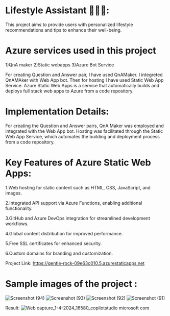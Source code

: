 # Lifestyle Assistant 🌟🧘‍♂️:

This project aims to provide users with personalized lifestyle recommendations and tips to enhance their well-being.


# Azure services used in this project

1)QnA maker 2)Static webapps 3)Azure Bot Service

For creating Question and Answer pair, I have used QnAMaker. I integreted QnAMAker with Web App bot. Then for hosting I have used Static Web App Service. Azure Static Web Apps is a service that automatically builds and deploys full stack web apps to Azure from a code repository.

# Implementation Details: 

For creating the Question and Answer pairs, QnA Maker was employed and integrated with the Web App bot. Hosting was facilitated through the Static Web App Service, which automates the building and deployment process from a code repository.

# Key Features of Azure Static Web Apps:
1.Web hosting for static content such as HTML, CSS, JavaScript, and images.

2.Integrated API support via Azure Functions, enabling additional functionality.

3.GitHub and Azure DevOps integration for streamlined development workflows.

4.Global content distribution for improved performance.

5.Free SSL certificates for enhanced security.

6.Custom domains for branding and customization.

Project Link: https://gentle-rock-09e63c010.5.azurestaticapps.net

# Sample images of the project :

![Screenshot (94)](https://github.com/karishma31902/Y20_FRT_Project/assets/121472232/03e5fbdc-9b53-4150-9d4a-528bf78e4abc)
![Screenshot (93)](https://github.com/karishma31902/Y20_FRT_Project/assets/121472232/707313fe-0ff8-4b64-a0c0-9c0b71d5b12b)
![Screenshot (92)](https://github.com/karishma31902/Y20_FRT_Project/assets/121472232/92d6aace-ff9c-4096-8372-2042251e9f9e)
![Screenshot (91)](https://github.com/karishma31902/Y20_FRT_Project/assets/121472232/749ed8a0-2d76-47ed-ab8b-1de647fc3658)

Result: 
![Web capture_1-4-2024_16580_copilotstudio microsoft com](https://github.com/karishma31902/Y20_FRT_Project/assets/121472232/e4dc89e5-9f01-40a7-9d22-87deeeb2dfa1)


